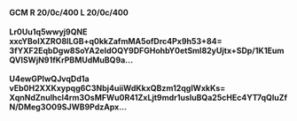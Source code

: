 #### GCM R 20/0c/400 L 20/0c/400
**Lr0Uu1q5wwyj9QNE**<br/>**xxcYBoIXZRO8lLGB+q0kkZafmMA5ofDrc4Px9h53+84=**<br/>**3fYXF2EqbDgw8SoYA2eIdOQY9DFGHohbY0etSml82yUjtx+SDp/1K1EumQVISWjN91fKrPBMUdMuBQ9a...**<br/><br/>
**U4ewGPlwQJvqDd1a**<br/>**vEb0H2XXKxypqg6C3Nbj4uiiWdKkxQBzm12qgIWxkKs=**<br/>**XqnNdZnulhcl4rm3OsMFWu0R41ZxLjt9mdr1usluBQa25cHEc4YT7qQluZfN/DMeg3O09SJWB9PdzApx...**